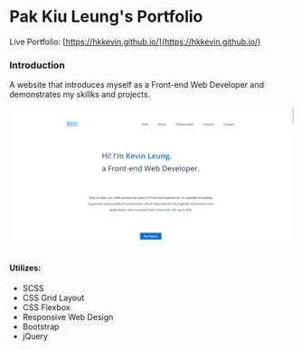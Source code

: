 # Pak Kiu Leung's Portfolio
Live Portfolio: [https://hkkevin.github.io/](https://hkkevin.github.io/)

### Introduction
A website that introduces myself as a Front-end Web Developer and demonstrates my skillks and projects.

![Screenshot of my portfolio](https://raw.githubusercontent.com/hkKevin/hkKevin.github.io/master/images/projects/portfolio/portfolio-landing-page-v4.png)

#### Utilizes:
* SCSS
* CSS Grid Layout
* CSS Flexbox
* Responsive Web Design
* Bootstrap
* jQuery

